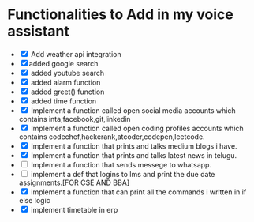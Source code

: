 <div class="container">
    <h1>Functionalities to Add in my voice assistant</h1>
    <ul>
        <li>
            <label class="checkbox-label">
                <input type="checkbox" name="func1" checked onclick="toggleStrikeThrough(this)"> Add weather api integration
            </label>
        </li>
        <li>
            <label class="checkbox-label">
                <input type="checkbox" name="func2" onclick="toggleStrikeThrough(this)" checked>added google search
            </label>
        </li>
        <li>
            <label class="checkbox-label">
                <input type="checkbox" name="func3" onclick="toggleStrikeThrough(this)" checked> added youtube search
            </label>
        </li>
        <li>
            <label class="checkbox-label">
                <input type="checkbox" name="func4" onclick="toggleStrikeThrough(this)" checked> added alarm function
            </label>
        </li>
<li>
            <label class="checkbox-label">
                <input type="checkbox" name="func4" onclick="toggleStrikeThrough(this)" checked> added greet() function
            </label>
        </li>
<li>
            <label class="checkbox-label">
                <input type="checkbox" name="func4" onclick="toggleStrikeThrough(this)" checked> added time  function
            </label>
        </li>
        <li>
            <label class="checkbox-label">
                <input checked type="checkbox" name="func5" onclick="toggleStrikeThrough(this)"> Implement a function called open social media accounts which contains inta,facebook,git,linkedin
            </label>
        </li>
<li>
            <label class="checkbox-label">
                <input type="checkbox" name="func5" onclick="toggleStrikeThrough(this)" checked> Implement a function called open coding profiles accounts which contains codechef,hackerank,atcoder,codepen,leetcode.
            </label>
        </li>
<li>
            <label class="checkbox-label">
                <input type="checkbox" name="func5" onclick="toggleStrikeThrough(this)" checked> Implement a function that prints and talks medium blogs i have.
            </label>
        </li>
<li>
            <label class="checkbox-label">
                <input type="checkbox" name="func5" onclick="toggleStrikeThrough(this)" checked> Implement a function that prints and talks latest news in telugu.
            </label>
        </li>
<li>
            <label class="checkbox-label">
                <input type="checkbox" name="func5" onclick="toggleStrikeThrough(this)" > Implement a function that sends messege to whatsapp.
            </label>
        </li>
<li>
<lablel>
<input type="checkbox" name="func"> implement a def that logins to lms and print the due date assignments.[FOR CSE AND BBA]
</lablel></li>
      <li>
        <lable>
          <input type="checkbox" checked> implement a function that can print all the commands i  written in if else logic
        </lable>
      </li>
      <li>
<label>
<input type="checkbox" checked> implement timetable in erp
</label>
</li>
    </ul>
</div>
